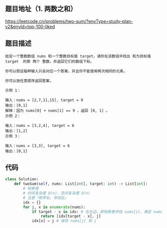 ## 题目地址（1. 两数之和）

https://leetcode.cn/problems/two-sum/?envType=study-plan-v2&envId=top-100-liked

## 题目描述

```
给定一个整数数组 nums 和一个整数目标值 target，请你在该数组中找出 和为目标值 target  的那 两个 整数，并返回它们的数组下标。

你可以假设每种输入只会对应一个答案，并且你不能使用两次相同的元素。

你可以按任意顺序返回答案。

示例 1：

输入：nums = [2,7,11,15], target = 9
输出：[0,1]
解释：因为 nums[0] + nums[1] == 9 ，返回 [0, 1] 。
示例 2：

输入：nums = [3,2,4], target = 6
输出：[1,2]
示例 3：

输入：nums = [3,3], target = 6
输出：[0,1]
```

## 代码

```python
class Solution:
    def twoSum(self, nums: List[int], target: int) -> List[int]:
        # 哈希表
        # 时间复杂度 O(n)，空间复杂度 O(n)
        # 注意「枚举右，寻找左」
        idx = {}
        for j, x in enumerate(nums):
            if target - x in idx: # 在左边，即哈希表中找 nums[i]，满足 nums[i] + x = target
                return [idx[target - x], j]
            idx[x] = j # 保存 nums[j] 和 j
```
